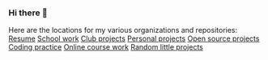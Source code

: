 ### Hi there 👋

<!--
**hakkilab/hakkilab** is a ✨ _special_ ✨ repository because its `README.md` (this file) appears on your GitHub profile.

Here are some ideas to get you started:

- 🔭 I’m currently working on ...
- 🌱 I’m currently learning ...
- 👯 I’m looking to collaborate on ...
- 🤔 I’m looking for help with ...
- 💬 Ask me about ...
- 📫 How to reach me: ...
- 😄 Pronouns: ...
- ⚡ Fun fact: ...
-->

Here are the locations for my various organizations and repositories:
[Resume](https://github.com/hakkilab-resume)
[School work](https://github.com/hakkilab-school)
[Club projects](https://github.com/hakkilab-clubs)
[Personal projects](https://github.com/hakkilab-personalprojects)
[Open source projects](https://github.com/hakkilab-opensource)
[Coding practice](https://github.com/hakkilab-codingpractice)
[Online course work](https://github.com/hakkilab-moocs)
[Random little projects](https://github.com/hakkilab-random)
